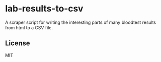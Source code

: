 # lab-results-to-csv

A scraper script for writing the interesting parts of many bloodtest results from html to a CSV file.

## License 
MIT
